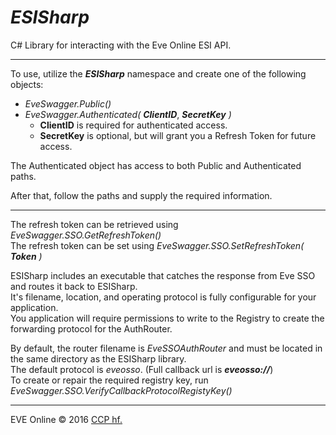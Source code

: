 # ***ESISharp***

C# Library for interacting with the Eve Online ESI API.

---

To use, utilize the ***ESISharp*** namespace and create one of the following objects:

* *EveSwagger.Public()*
* *EveSwagger.Authenticated(* ***ClientID***, ***SecretKey*** *)*
    * **ClientID** is required for authenticated access.
	* **SecretKey** is optional, but will grant you a Refresh Token for future access.

The Authenticated object has access to both Public and Authenticated paths.

After that, follow the paths and supply the required information.

---

The refresh token can be retrieved using *EveSwagger.SSO.GetRefreshToken()*<br/>
The refresh token can be set using *EveSwagger.SSO.SetRefreshToken(* ***Token*** *)*

ESISharp includes an executable that catches the response from Eve SSO and routes it back to ESISharp.<br/>
It's filename, location, and operating protocol is fully configurable for your application.<br/>
You application will require permissions to write to the Registry to create the forwarding protocol for the AuthRouter.

By default, the router filename is *EveSSOAuthRouter* and must be located in the same directory as the ESISharp library.<br/>
The default protocol is *eveosso*. (Full callback url is ***eveosso://***)<br/>
To create or repair the required registry key, run *EveSwagger.SSO.VerifyCallbackProtocolRegistyKey()*

---

EVE Online © 2016 [CCP hf.](https://www.ccpgames.com/)
